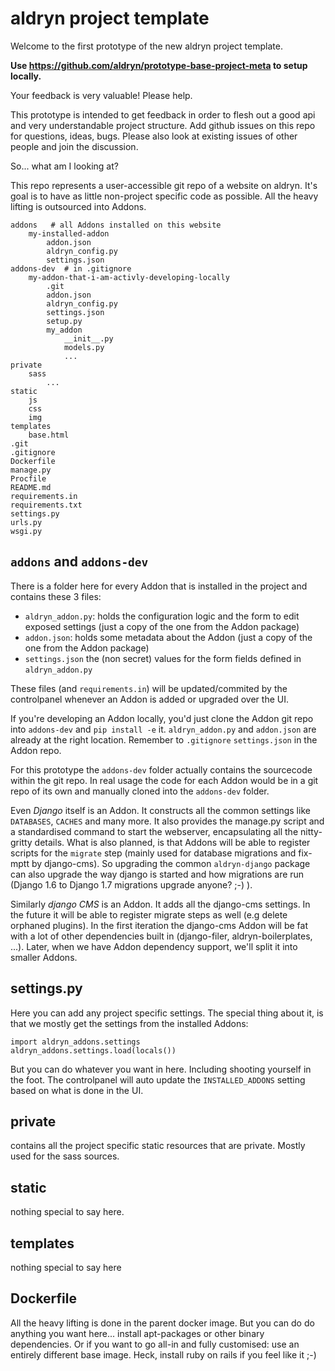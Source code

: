# aldryn project template

Welcome to the first prototype of the new aldryn project template.

**Use https://github.com/aldryn/prototype-base-project-meta to setup locally.**

Your feedback is very valuable! Please help.

This prototype is intended to get feedback in order to flesh out a good api
and very understandable project structure. Add github issues on this repo for
questions, ideas, bugs. Please also look at existing issues of other people and
join the discussion.

So... what am I looking at?

This repo represents a user-accessible git repo of a website on aldryn. It's
goal is to have as little non-project specific code as possible. All the heavy
lifting is outsourced into Addons.

```
addons   # all Addons installed on this website
    my-installed-addon
        addon.json
        aldryn_config.py
        settings.json
addons-dev  # in .gitignore
    my-addon-that-i-am-activly-developing-locally   
        .git
        addon.json
        aldryn_config.py
        settings.json
        setup.py
        my_addon
            __init__.py
            models.py
            ...
private
    sass
        ...
static
    js
    css
    img
templates
    base.html
.git
.gitignore
Dockerfile
manage.py
Procfile
README.md
requirements.in
requirements.txt
settings.py
urls.py
wsgi.py
```

## ``addons`` and ``addons-dev``

There is a folder here for every Addon that is installed in the project and 
contains these 3 files:

* ``aldryn_addon.py``: holds the configuration logic and the form to edit exposed settings (just a copy of the one from the Addon package)
* ``addon.json``: holds some metadata about the Addon (just a copy of the one from the Addon package)
* ``settings.json`` the (non secret) values for the form fields defined in ``aldryn_addon.py``

These files (and ``requirements.in``) will be updated/commited by the
controlpanel whenever an Addon is added or upgraded over the UI.

If you're developing an Addon locally, you'd just clone the Addon git repo
into ``addons-dev`` and ``pip install -e`` it.
``aldryn_addon.py`` and ``addon.json`` are already at the right location.
Remember to ``.gitignore`` ``settings.json`` in the Addon repo.

For this prototype the ``addons-dev`` folder actually contains the sourcecode
within the git repo. In real usage the code for each Addon would be in a git repo of its own
and manually cloned into the ``addons-dev`` folder.

Even *Django* itself is an Addon. It constructs all the common settings like
``DATABASES``, ``CACHES`` and many more. It also provides the manage.py script
and a standardised command to start the webserver, encapsulating all the 
nitty-gritty details. What is also planned, is that Addons will be able to
register scripts for the ``migrate`` step (mainly used for database
migrations and fix-mptt by django-cms).
So upgrading the common ``aldryn-django`` package can also
upgrade the way django is started and how migrations are run (Django 1.6 to
Django 1.7 migrations upgrade anyone? ;-) ).
 
Similarly *django CMS* is an Addon. It adds all the django-cms settings. In 
the future it will be able to register migrate steps as well
(e.g delete orphaned plugins).
In the first iteration the django-cms Addon will be fat with a lot of other
dependencies built in (django-filer, aldryn-boilerplates, ...). Later, when
we have Addon dependency support, we'll split it into smaller Addons.


## settings.py

Here you can add any project specific settings. The special thing about it, is
that we mostly get the settings from the installed Addons:

```
import aldryn_addons.settings
aldryn_addons.settings.load(locals())
```

But you can do whatever you want in here. Including shooting yourself in the
foot. The controlpanel will auto update the ``INSTALLED_ADDONS`` setting based on what
is done in the UI.

## private

contains all the project specific static resources that are private. Mostly
used for the sass sources.

## static

nothing special to say here.

## templates

nothing special to say here

## Dockerfile

All the heavy lifting is done in the parent docker image. But you can do
do anything you want here... install apt-packages or other binary
dependencies.
Or if you want to go all-in and fully customised: use an entirely different
base image. Heck, install ruby on rails if you feel like it ;-)
